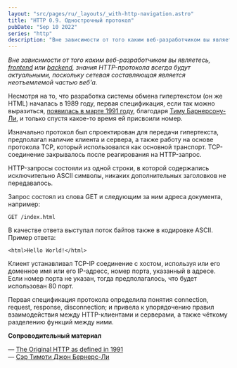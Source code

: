 ```yaml
---
layout: "src/pages/ru/_layouts/_with-http-navigation.astro"
title: "HTTP 0.9. Однострочный протокол"
pubDate: "Sep 10 2022"
series: "http"
description: "Вне зависимости от того каким веб-разработчиком вы являетесь, [frontend](https://roadmap.sh/frontend) или [backend](https://roadmap.sh/backend), знания HTTP-протокола всегда будут актуальными, поскольку сетевая составляющая является неотъемлемой частью веб'а."
---
```


_Вне зависимости от того каким веб-разработчиком вы являетесь,_ [_frontend_](https://roadmap.sh/frontend) _или_ [_backend_](https://roadmap.sh/backend)_, знания HTTP-протокола всегда будут актуальными, поскольку сетевая составляющая является неотъемлемой частью веб'а._

Несмотря на то, что разработка системы обмена гипертекстом (он же HTML) началась в 1989 году, первая спецификация, если так можно выразиться, [появилась в марте 1991 году](https://www.w3.org/Protocols/HTTP/AsImplemented.html), благодаря [Тиму Барнерсону-Ли](https://ru.m.wikipedia.org/wiki/%D0%91%D0%B5%D1%80%D0%BD%D0%B5%D1%80%D1%81-%D0%9B%D0%B8,_%D0%A2%D0%B8%D0%BC), и только спустя какое-то время ей присвоили номер.

Изначально протокол был спроектирован для передачи гипертекста, предполагал наличие клиента и сервера, а также работу на основе протокола TCP, который использовался как основной транспорт. TCP-соединение закрывалось после реагирования на HTTP-запрос.

HTTP-запросы состояли из одной строки, в которой содержались исключительно ASCII символы, никаких дополнительных заголовков не передавалось.

Запрос состоял из слова GET и следующим за ним адреса документа, например:

```
GET /index.html
```

В качестве ответа выступал поток байтов также в кодировке ASCII. Пример ответа:

```
<html>Hello World!</html>
```

Клиент устанавливал ТСР-IP соединение с хостом, используя или его доменное имя или его IP-адресс, номер порта, указанный в адресе. Если номер порта не указан, тогда предполагалось, что будет использован 80 порт.

Первая спецификация протокола определила понятия connection, request, response, disconnection; и привела к упорядочению правил взаимодействия между HTTP-клиентами и серверами, а также чёткому разделению функций между ними.

**Сопроводительный материал**

— [The Original HTTP as defined in 1991](https://www.w3.org/Protocols/HTTP/AsImplemented.html)  
— [Сэр Тимоти Джон Бернерс-Ли](https://ru.m.wikipedia.org/wiki/%D0%91%D0%B5%D1%80%D0%BD%D0%B5%D1%80%D1%81-%D0%9B%D0%B8,_%D0%A2%D0%B8%D0%BC)
